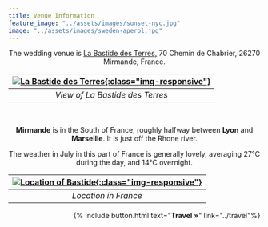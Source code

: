 ```yaml
---
title: Venue Information
feature_image: "../assets/images/sunset-nyc.jpg"
image: "../assets/images/sweden-aperol.jpg"
---
```


<p style='text-align: center'>The wedding venue is <a href='https://maps.app.goo.gl/ubD3wVfE6WosJkqH6'>La Bastide des Terres,</a> 70 Chemin de Chabrier, 26270 Mirmande, France.</p>


|[![La Bastide des Terres](../assets/images/bastide-wide-lq.jpg){:class="img-responsive"}](../assets/images/bastide-wide-lq.jpg)|  
|:--:|
| *View of La Bastide des Terres* |

<br>

<p style='text-align: center'> <b>Mirmande</b> is in the South of France, roughly halfway between <b>Lyon</b> and <b>Marseille</b>. It is just off the Rhone river.</p>

<p style='text-align: center'> The weather in July in this part of France is generally lovely, averaging 27°C during the day, and 14°C overnight. </p>

|[![Location of Bastide](../assets/images/france-map-wide-lq.png){:class="img-responsive"}](../assets/images/france-map-wide-lq.png)|
|:--:|
| *Location in France*  |

<p style='text-align: right'>
{% include button.html text="<b>Travel »</b>" link="../travel"%}
</p>